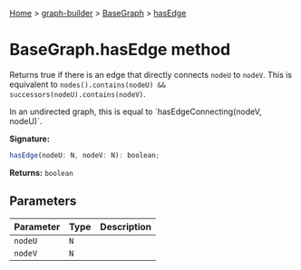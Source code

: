[Home](./index) &gt; [graph-builder](./graph-builder.md) &gt; [BaseGraph](./graph-builder.basegraph.md) &gt; [hasEdge](./graph-builder.basegraph.hasedge.md)

# BaseGraph.hasEdge method

Returns true if there is an edge that directly connects `nodeU` to `nodeV`<!-- -->. This is equivalent to `nodes().contains(nodeU) && successors(nodeU).contains(nodeV)`<!-- -->.

<p>In an undirected graph, this is equal to `hasEdgeConnecting(nodeV, nodeU)`<!-- -->.

**Signature:**
```javascript
hasEdge(nodeU: N, nodeV: N): boolean;
```
**Returns:** `boolean`

## Parameters

|  Parameter | Type | Description |
|  --- | --- | --- |
|  `nodeU` | `N` |  |
|  `nodeV` | `N` |  |

